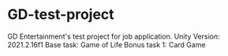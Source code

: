 # GD-test-project
GD Entertainment's test project for job application.
Unity Version: 2021.2.16f1
Base task: Game of Life
Bonus task 1: Card Game
